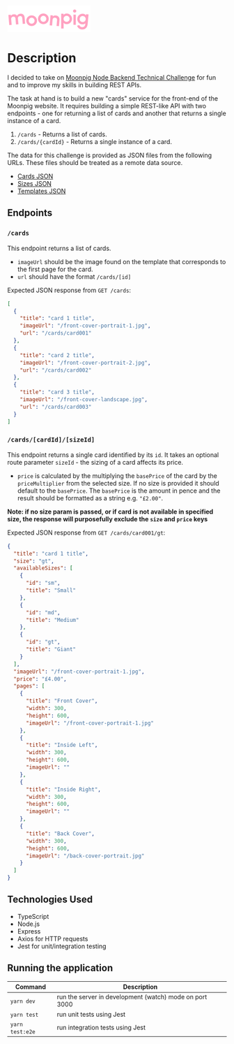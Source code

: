 ![alt text](img/moonpig-logo.png "Moonpig")

# Description

I decided to take on [Moonpig Node Backend Technical Challenge](https://github.com/Moonpig/tech-test-node-backend) for fun and to improve my skills in building REST APIs.

The task at hand is to build a new "cards" service for the front-end of the Moonpig website. It requires building a simple REST-like API with two endpoints - one for returning a list of cards and another that returns a single instance of a card.

1. `/cards` - Returns a list of cards.
2. `/cards/{cardId}` - Returns a single instance of a card.

The data for this challenge is provided as JSON files from the following URLs.
These files should be treated as a remote data source.

- [Cards JSON](https://moonpig.github.io/tech-test-node-backend/cards.json)
- [Sizes JSON](https://moonpig.github.io/tech-test-node-backend/sizes.json)
- [Templates JSON](https://moonpig.github.io/tech-test-node-backend/templates.json)

## Endpoints

### `/cards`

This endpoint returns a list of cards.

- `imageUrl` should be the image found on the template that corresponds to the first page for the card.
- `url` should have the format `/cards/[id]`

Expected JSON response from `GET /cards`:

```json
[
  {
    "title": "card 1 title",
    "imageUrl": "/front-cover-portrait-1.jpg",
    "url": "/cards/card001"
  },
  {
    "title": "card 2 title",
    "imageUrl": "/front-cover-portrait-2.jpg",
    "url": "/cards/card002"
  },
  {
    "title": "card 3 title",
    "imageUrl": "/front-cover-landscape.jpg",
    "url": "/cards/card003"
  }
]
```

### `/cards/[cardId]/[sizeId]`

This endpoint returns a single card identified by its `id`. It takes an optional route parameter `sizeId` - the sizing of a card affects its price.

- `price` is calculated by the multiplying the `basePrice` of the card by the `priceMultiplier` from the selected size. If no size is provided it should default to the `basePrice`. The `basePrice` is the amount in pence and the result should be formatted as
  a string e.g. `"£2.00"`.

**Note: if no size param is passed, or if card is not available in specified size, the response will purposefully exclude the `size` and `price` keys**

Expected JSON response from `GET /cards/card001/gt`:

```json
{
  "title": "card 1 title",
  "size": "gt",
  "availableSizes": [
    {
      "id": "sm",
      "title": "Small"
    },
    {
      "id": "md",
      "title": "Medium"
    },
    {
      "id": "gt",
      "title": "Giant"
    }
  ],
  "imageUrl": "/front-cover-portrait-1.jpg",
  "price": "£4.00",
  "pages": [
    {
      "title": "Front Cover",
      "width": 300,
      "height": 600,
      "imageUrl": "/front-cover-portrait-1.jpg"
    },
    {
      "title": "Inside Left",
      "width": 300,
      "height": 600,
      "imageUrl": ""
    },
    {
      "title": "Inside Right",
      "width": 300,
      "height": 600,
      "imageUrl": ""
    },
    {
      "title": "Back Cover",
      "width": 300,
      "height": 600,
      "imageUrl": "/back-cover-portrait.jpg"
    }
  ]
}
```

## Technologies Used

- TypeScript
- Node.js
- Express
- Axios for HTTP requests
- Jest for unit/integration testing

## Running the application

| Command         | Description                                             |
| --------------- | ------------------------------------------------------- |
| `yarn dev`      | run the server in development (watch) mode on port 3000 |
| `yarn test`     | run unit tests using Jest                               |
| `yarn test:e2e` | run integration tests using Jest                        |
